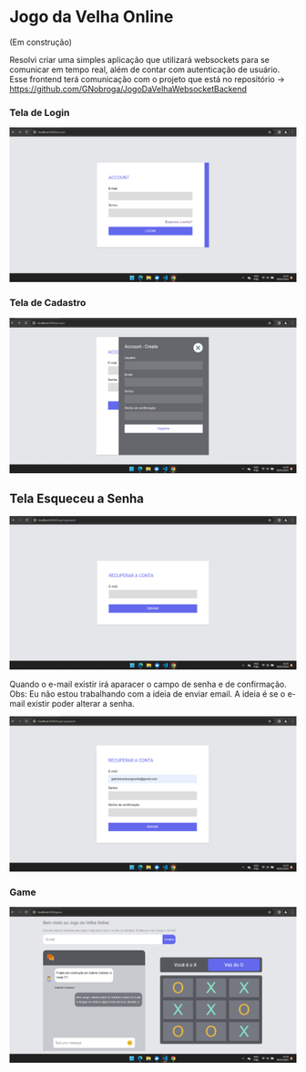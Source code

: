 # Jogo da Velha Online

(Em construção)

Resolvi criar uma simples aplicação que utilizará websockets para se comunicar em tempo real, além de contar com autenticação de usuário. Esse frontend terá comunicação com o projeto que está no repositório -> https://github.com/GNobroga/JogoDaVelhaWebsocketBackend

### Tela de Login

![Alt text](image-1.png)


### Tela de Cadastro

![Alt text](image-5.png)


## Tela Esqueceu a Senha

![Alt text](image-3.png)

Quando o e-mail existir irá aparacer o campo de senha e de confirmação. Obs: Eu não estou trabalhando com a ideia de enviar email. A ideia é se o e-mail existir poder alterar a senha.

![Alt text](image-4.png)

### Game

![Alt text](image.png)
